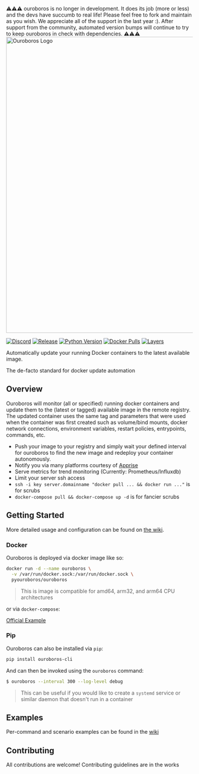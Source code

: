 ⚠️⚠️⚠️ ouroboros is no longer in development. It does its job (more or less) and the devs have succumb to real life! Please feel free to fork and maintain as you wish. We appreciate all of the support in the last year :). After support from the community, automated version bumps will continue to try to keep ouroboros in check with dependencies. ⚠️⚠️⚠️
<img width="800" src="https://raw.githubusercontent.com/pyouroboros/ouroboros/master/assets/ouroboros_logo_primary_long_cropped.jpg" alt="Ouroboros Logo">

[![Discord](https://img.shields.io/discord/532695326117593112.svg?colorB=7289DA&label=Discord&logo=Discord&logoColor=7289DA&style=flat-square)](https://discord.gg/qHNByUW)
[![Release](https://img.shields.io/github/release/pyouroboros/ouroboros.svg?style=flat-square)](https://hub.docker.com/r/pyouroboros/ouroboros/)
[![Python Version](https://img.shields.io/pypi/pyversions/ouroboros-cli.svg?style=flat-square)](https://pypi.org/project/ouroboros-cli/)
[![Docker Pulls](https://img.shields.io/docker/pulls/pyouroboros/ouroboros.svg?style=flat-square)](https://hub.docker.com/r/pyouroboros/ouroboros/)
[![Layers](https://images.microbadger.com/badges/image/pyouroboros/ouroboros.svg)](https://microbadger.com/images/pyouroboros/ouroboros)  

Automatically update your running Docker containers to the latest available image.

The de-facto standard for docker update automation

## Overview

Ouroboros will monitor (all or specified) running docker containers and update them to the (latest or tagged) available image in the remote registry. The updated container uses the same tag and parameters that were used when the container was first created such as volume/bind mounts, docker network connections, environment variables, restart policies, entrypoints, commands, etc.

- Push your image to your registry and simply wait your defined interval for ouroboros to find the new image and redeploy your container autonomously.
- Notify you via many platforms courtesy of [Apprise](https://github.com/caronc/apprise) 
- Serve metrics for trend monitoring (Currently: Prometheus/Influxdb)
- Limit your server ssh access
- `ssh -i key server.domainname "docker pull ... && docker run ..."` is for scrubs
- `docker-compose pull && docker-compose up -d` is for fancier scrubs

## Getting Started

More detailed usage and configuration can be found on [the wiki](https://github.com/pyouroboros/ouroboros/wiki).

### Docker

Ouroboros is deployed via docker image like so:

```bash
docker run -d --name ouroboros \
  -v /var/run/docker.sock:/var/run/docker.sock \
  pyouroboros/ouroboros
```

> This is image is compatible for amd64, arm32, and arm64 CPU architectures

or via `docker-compose`:

[Official Example](https://github.com/pyouroboros/ouroboros/blob/master/docker-compose.yml)

### Pip

Ouroboros can also be installed via `pip`:

```bash
pip install ouroboros-cli
```

And can then be invoked using the `ouroboros` command:

```bash
$ ouroboros --interval 300 --log-level debug
```

> This can be useful if you would like to create a `systemd` service or similar daemon that doesn't run in a container

## Examples
Per-command and scenario examples can be found in the [wiki](https://github.com/smashingtags/ouroboros/wiki/Usage)

## Contributing

All contributions are welcome! Contributing guidelines are in the works

